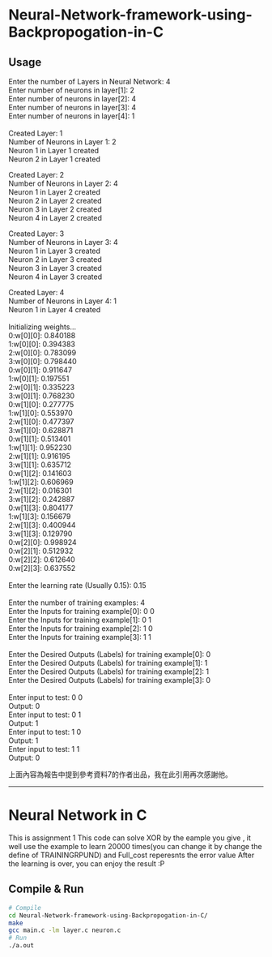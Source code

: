 # Neural-Network-framework-using-Backpropogation-in-C

## Usage

Enter the number of Layers in Neural Network: 4 <br />
Enter number of neurons in layer[1]:  2 <br />
Enter number of neurons in layer[2]:  4 <br />
Enter number of neurons in layer[3]:  4 <br />
Enter number of neurons in layer[4]:  1 <br />
<br />
Created Layer: 1 <br />
Number of Neurons in Layer 1: 2 <br />
Neuron 1 in Layer 1 created <br />
Neuron 2 in Layer 1 created <br />

Created Layer: 2 <br />
Number of Neurons in Layer 2: 4 <br />
Neuron 1 in Layer 2 created <br />
Neuron 2 in Layer 2 created <br />
Neuron 3 in Layer 2 created <br />
Neuron 4 in Layer 2 created <br />

Created Layer: 3 <br />
Number of Neurons in Layer 3: 4 <br />
Neuron 1 in Layer 3 created <br />
Neuron 2 in Layer 3 created <br />
Neuron 3 in Layer 3 created <br />
Neuron 4 in Layer 3 created <br />

Created Layer: 4 <br />
Number of Neurons in Layer 4: 1 <br />
Neuron 1 in Layer 4 created <br />
<br />
Initializing weights... <br />
0:w[0][0]: 0.840188 <br />
1:w[0][0]: 0.394383 <br />
2:w[0][0]: 0.783099 <br />
3:w[0][0]: 0.798440 <br />
0:w[0][1]: 0.911647 <br />
1:w[0][1]: 0.197551 <br />
2:w[0][1]: 0.335223 <br />
3:w[0][1]: 0.768230 <br />
0:w[1][0]: 0.277775 <br />
1:w[1][0]: 0.553970 <br />
2:w[1][0]: 0.477397 <br />
3:w[1][0]: 0.628871 <br />
0:w[1][1]: 0.513401 <br />
1:w[1][1]: 0.952230 <br />
2:w[1][1]: 0.916195 <br />
3:w[1][1]: 0.635712 <br />
0:w[1][2]: 0.141603 <br />
1:w[1][2]: 0.606969 <br />
2:w[1][2]: 0.016301 <br />
3:w[1][2]: 0.242887 <br />
0:w[1][3]: 0.804177 <br />
1:w[1][3]: 0.156679 <br />
2:w[1][3]: 0.400944 <br />
3:w[1][3]: 0.129790 <br />
0:w[2][0]: 0.998924 <br />
0:w[2][1]: 0.512932 <br />
0:w[2][2]: 0.612640 <br />
0:w[2][3]: 0.637552 <br />
<br />
Enter the learning rate (Usually 0.15):  0.15 <br />
<br />
Enter the number of training examples:  4 <br />
Enter the Inputs for training example[0]:  0 0 <br />
Enter the Inputs for training example[1]:  0 1 <br />
Enter the Inputs for training example[2]:  1 0 <br />
Enter the Inputs for training example[3]:  1 1 <br />
<br />
Enter the Desired Outputs (Labels) for training example[0]:  0 <br />
Enter the Desired Outputs (Labels) for training example[1]:  1 <br />
Enter the Desired Outputs (Labels) for training example[2]:  1 <br />
Enter the Desired Outputs (Labels) for training example[3]:  0 <br />
<br />
Enter input to test: 0 0 <br />
Output: 0 <br />
Enter input to test: 0 1 <br />
Output: 1 <br />
Enter input to test: 1 0 <br />
Output: 1 <br />
Enter input to test: 1 1 <br />
Output: 0 <br />

上面內容為報告中提到參考資料7的作者出品，我在此引用再次感謝他。


-------------------------------------
# Neural Network in C

This is assignment 1
This code can solve XOR by the eample you give , it well use the example to learn 20000 times(you can change it by change the define of TRAININGRPUND) and Full_cost reperesnts the error value
After the learning is over, you can enjoy the result :P


## Compile & Run

```sh
# Compile
cd Neural-Network-framework-using-Backpropogation-in-C/
make
gcc main.c -lm layer.c neuron.c
# Run
./a.out
```
